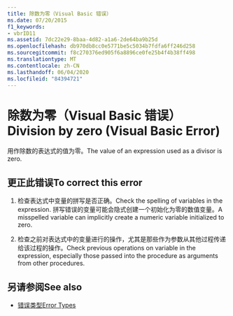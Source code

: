 ```yaml
---
title: 除数为零（Visual Basic 错误）
ms.date: 07/20/2015
f1_keywords:
- vbrID11
ms.assetid: 7dc22e29-8baa-4d82-a1a6-2de64ba9b25d
ms.openlocfilehash: db970db8cc0e5771be5c5034b7fdfa6ff246d258
ms.sourcegitcommit: f8c270376ed905f6a8896ce0fe25b4f4b38ff498
ms.translationtype: MT
ms.contentlocale: zh-CN
ms.lasthandoff: 06/04/2020
ms.locfileid: "84394721"
---
```

# <a name="division-by-zero-visual-basic-error"></a><span data-ttu-id="57ea9-102">除数为零（Visual Basic 错误）</span><span class="sxs-lookup"><span data-stu-id="57ea9-102">Division by zero (Visual Basic Error)</span></span>
<span data-ttu-id="57ea9-103">用作除数的表达式的值为零。</span><span class="sxs-lookup"><span data-stu-id="57ea9-103">The value of an expression used as a divisor is zero.</span></span>  
  
## <a name="to-correct-this-error"></a><span data-ttu-id="57ea9-104">更正此错误</span><span class="sxs-lookup"><span data-stu-id="57ea9-104">To correct this error</span></span>  
  
1. <span data-ttu-id="57ea9-105">检查表达式中变量的拼写是否正确。</span><span class="sxs-lookup"><span data-stu-id="57ea9-105">Check the spelling of variables in the expression.</span></span> <span data-ttu-id="57ea9-106">拼写错误的变量可能会隐式创建一个初始化为零的数值变量。</span><span class="sxs-lookup"><span data-stu-id="57ea9-106">A misspelled variable can implicitly create a numeric variable initialized to zero.</span></span>  
  
2. <span data-ttu-id="57ea9-107">检查之前对表达式中的变量进行的操作，尤其是那些作为参数从其他过程传递给该过程的操作。</span><span class="sxs-lookup"><span data-stu-id="57ea9-107">Check previous operations on variable in the expression, especially those passed into the procedure as arguments from other procedures.</span></span>  
  
## <a name="see-also"></a><span data-ttu-id="57ea9-108">另请参阅</span><span class="sxs-lookup"><span data-stu-id="57ea9-108">See also</span></span>

- [<span data-ttu-id="57ea9-109">错误类型</span><span class="sxs-lookup"><span data-stu-id="57ea9-109">Error Types</span></span>](../programming-guide/language-features/error-types.md)
